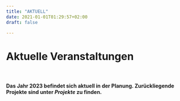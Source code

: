 ```yaml
---
title: "AKTUELL"
date: 2021-01-01T01:29:57+02:00
draft: false

---
```


# Aktuelle Veranstaltungen 


&nbsp;

#### **Das Jahr 2023 befindet sich aktuell in der Planung. Zurückliegende Projekte sind unter *Projekte* zu finden.**


